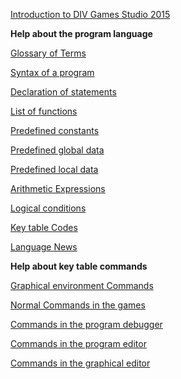 

[Introduction to DIV Games Studio 2015](welcome_to_div_2015not.md)


**Help about the program language**


  [Glossary of Terms](glossary_of_terms.md)

  [Syntax of a program](syntax_of_a_programdot.md)

  [Declaration of statements](declaration_of_statementsdot.md)

  [List of functions](list_of_functions_of_the_languagedot.md)


  [Predefined constants](constants_predefined.md)

  [Predefined global data](predefined_global_data.md)

  [Predefined local data](predefined_local_data.md)


  [Arithmetic Expressions](definition_of_an_expression.md)

  [Logical conditions](definition_of_a_condition.md)


  [Key table Codes](key_codes.md)


  [Language News](new_language_commands_etcdotdot_in_div_version_3dot0.md)


**Help about key table commands**


  [Graphical environment Commands](commands_in_the_graphic_environment.md)

  [Normal Commands in the games](common_commands_in_the_games.md)

  [Commands in the program debugger](commands_in_the_programsapostrophe_debugger.md)

  [Commands in the program editor](commands_in_the_programsapostrophe_editor.md)

  [Commands in the graphical editor](commands_in_the_graphic_editor.md)


